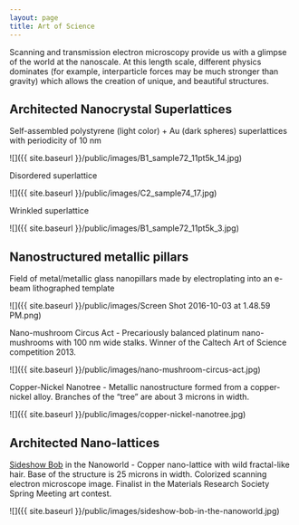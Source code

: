 ```yaml
---
layout: page
title: Art of Science
---
```


Scanning and transmission electron microscopy provide us with a glimpse of the world at the nanoscale. At this length scale, different physics dominates (for example, interparticle forces may be much stronger than gravity) which allows the creation of unique, and beautiful structures.

## Architected Nanocrystal Superlattices

Self-assembled polystyrene (light color) + Au (dark spheres) superlattices with periodicity of 10 nm

![]({{ site.baseurl }}/public/images/B1_sample72_11pt5k_14.jpg)

Disordered superlattice

![]({{ site.baseurl }}/public/images/C2_sample74_17.jpg)

Wrinkled superlattice

![]({{ site.baseurl }}/public/images/B1_sample72_11pt5k_3.jpg)

## Nanostructured metallic pillars

Field of metal/metallic glass nanopillars made by electroplating into an e-beam lithographed template

![]({{ site.baseurl }}/public/images/Screen Shot 2016-10-03 at 1.48.59 PM.png)

Nano-mushroom Circus Act - Precariously balanced platinum nano-mushrooms with 100 nm wide stalks. Winner of
the Caltech Art of Science competition 2013.

![]({{ site.baseurl }}/public/images/nano-mushroom-circus-act.jpg)

Copper-Nickel Nanotree - Metallic nanostructure formed from a copper-nickel alloy. Branches of the “tree” are about 3 microns in width.

![]({{ site.baseurl }}/public/images/copper-nickel-nanotree.jpg)

## Architected Nano-lattices

[Sideshow Bob](https://en.wikipedia.org/wiki/Sideshow_Bob) in the Nanoworld - Copper nano-lattice with wild fractal-like hair. Base of the structure is 25 microns in width. Colorized scanning electron microscope image. Finalist in the Materials Research Society Spring Meeting art contest.

![]({{ site.baseurl }}/public/images/sideshow-bob-in-the-nanoworld.jpg)
